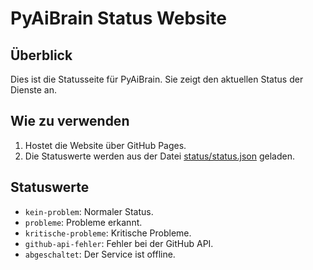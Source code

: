 # PyAiBrain Status Website

## Überblick
Dies ist die Statusseite für PyAiBrain. Sie zeigt den aktuellen Status der Dienste an.

## Wie zu verwenden
1. Hostet die Website über GitHub Pages.
2. Die Statuswerte werden aus der Datei [status/status.json](https://PyAiBrain.github.io/status/status.json) geladen.

## Statuswerte
- `kein-problem`: Normaler Status.
- `probleme`: Probleme erkannt.
- `kritische-probleme`: Kritische Probleme.
- `github-api-fehler`: Fehler bei der GitHub API.
- `abgeschaltet`: Der Service ist offline.
